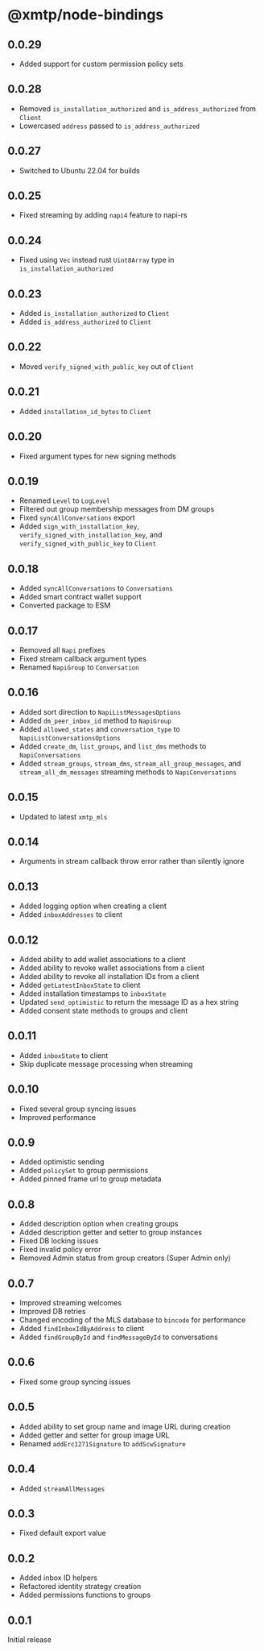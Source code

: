 # @xmtp/node-bindings

## 0.0.29

- Added support for custom permission policy sets

## 0.0.28

- Removed `is_installation_authorized` and `is_address_authorized` from `Client`
- Lowercased `address` passed to `is_address_authorized`

## 0.0.27

- Switched to Ubuntu 22.04 for builds

## 0.0.25

- Fixed streaming by adding `napi4` feature to napi-rs

## 0.0.24

- Fixed using `Vec` instead rust `Uint8Array` type in `is_installation_authorized`

## 0.0.23

- Added `is_installation_authorized` to `Client`
- Added `is_address_authorized` to `Client`

## 0.0.22

- Moved `verify_signed_with_public_key` out of `Client`

## 0.0.21

- Added `installation_id_bytes` to `Client`

## 0.0.20

- Fixed argument types for new signing methods

## 0.0.19

- Renamed `Level` to `LogLevel`
- Filtered out group membership messages from DM groups
- Fixed `syncAllConversations` export
- Added `sign_with_installation_key`, `verify_signed_with_installation_key`, and
  `verify_signed_with_public_key` to `Client`

## 0.0.18

- Added `syncAllConversations` to `Conversations`
- Added smart contract wallet support
- Converted package to ESM

## 0.0.17

- Removed all `Napi` prefixes
- Fixed stream callback argument types
- Renamed `NapiGroup` to `Conversation`

## 0.0.16

- Added sort direction to `NapiListMessagesOptions`
- Added `dm_peer_inbox_id` method to `NapiGroup`
- Added `allowed_states` and `conversation_type` to
  `NapiListConversationsOptions`
- Added `create_dm`, `list_groups`, and `list_dms` methods to
  `NapiConversations`
- Added `stream_groups`, `stream_dms`, `stream_all_group_messages`, and
  `stream_all_dm_messages` streaming methods to `NapiConversations`

## 0.0.15

- Updated to latest `xmtp_mls`

## 0.0.14

- Arguments in stream callback throw error rather than silently ignore

## 0.0.13

- Added logging option when creating a client
- Added `inboxAddresses` to client

## 0.0.12

- Added ability to add wallet associations to a client
- Added ability to revoke wallet associations from a client
- Added ability to revoke all installation IDs from a client
- Added `getLatestInboxState` to client
- Added installation timestamps to `inboxState`
- Updated `send_optimistic` to return the message ID as a hex string
- Added consent state methods to groups and client

## 0.0.11

- Added `inboxState` to client
- Skip duplicate message processing when streaming

## 0.0.10

- Fixed several group syncing issues
- Improved performance

## 0.0.9

- Added optimistic sending
- Added `policySet` to group permissions
- Added pinned frame url to group metadata

## 0.0.8

- Added description option when creating groups
- Added description getter and setter to group instances
- Fixed DB locking issues
- Fixed invalid policy error
- Removed Admin status from group creators (Super Admin only)

## 0.0.7

- Improved streaming welcomes
- Improved DB retries
- Changed encoding of the MLS database to `bincode` for performance
- Added `findInboxIdByAddress` to client
- Added `findGroupById` and `findMessageById` to conversations

## 0.0.6

- Fixed some group syncing issues

## 0.0.5

- Added ability to set group name and image URL during creation
- Added getter and setter for group image URL
- Renamed `addErc1271Signature` to `addScwSignature`

## 0.0.4

- Added `streamAllMessages`

## 0.0.3

- Fixed default export value

## 0.0.2

- Added inbox ID helpers
- Refactored identity strategy creation
- Added permissions functions to groups

## 0.0.1

Initial release
